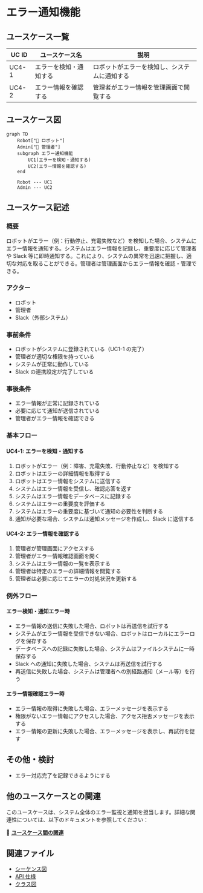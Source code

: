 # エラー通知機能

## ユースケース一覧

| UC ID | ユースケース名         | 説明                                         |
| ----- | ---------------------- | -------------------------------------------- |
| UC4-1 | エラーを検知・通知する | ロボットがエラーを検知し、システムに通知する |
| UC4-2 | エラー情報を確認する   | 管理者がエラー情報を管理画面で閲覧する       |

## ユースケース図

```mermaid
graph TD
    Robot["🤖 ロボット"]
    Admin["👤 管理者"]
    subgraph エラー通知機能
        UC1(エラーを検知・通知する)
        UC2(エラー情報を確認する)
    end

    Robot --- UC1
    Admin --- UC2
```

## ユースケース記述

### 概要

ロボットがエラー（例：行動停止、充電失敗など）を検知した場合、システムにエラー情報を通知する。システムはエラー情報を記録し、重要度に応じて管理者や Slack 等に即時通知する。これにより、システムの異常を迅速に把握し、適切な対応を取ることができる。管理者は管理画面からエラー情報を確認・管理できる。

### アクター

- ロボット
- 管理者
- Slack（外部システム）

### 事前条件

- ロボットがシステムに登録されている（UC1-1 の完了）
- 管理者が適切な権限を持っている
- システムが正常に動作している
- Slack の連携設定が完了している

### 事後条件

- エラー情報が正常に記録されている
- 必要に応じて通知が送信されている
- 管理者がエラー情報を確認できる

### 基本フロー

#### UC4-1: エラーを検知・通知する

1. ロボットがエラー（例：障害、充電失敗、行動停止など）を検知する
2. ロボットはエラーの詳細情報を取得する
3. ロボットはエラー情報をシステムに送信する
4. システムはエラー情報を受信し、確認応答を返す
5. システムはエラー情報をデータベースに記録する
6. システムはエラーの重要度を評価する
7. システムはエラーの重要度に基づいて通知の必要性を判断する
8. 通知が必要な場合、システムは通知メッセージを作成し、Slack に送信する

#### UC4-2: エラー情報を確認する

1. 管理者が管理画面にアクセスする
2. 管理者がエラー情報確認画面を開く
3. システムはエラー情報の一覧を表示する
4. 管理者は特定のエラーの詳細情報を閲覧する
5. 管理者は必要に応じてエラーの対処状況を更新する

### 例外フロー

#### エラー検知・通知エラー時

- エラー情報の送信に失敗した場合、ロボットは再送信を試行する
- システムがエラー情報を受信できない場合、ロボットはローカルにエラーログを保存する
- データベースへの記録に失敗した場合、システムはファイルシステムに一時保存する
- Slack への通知に失敗した場合、システムは再送信を試行する
- 再送信に失敗した場合、システムは管理者への別経路通知（メール等）を行う

#### エラー情報確認エラー時

- エラー情報の取得に失敗した場合、エラーメッセージを表示する
- 権限がないエラー情報にアクセスした場合、アクセス拒否メッセージを表示する
- エラー情報の更新に失敗した場合、エラーメッセージを表示し、再試行を促す

## その他・検討
- エラー対応完了を記録できるようにする

## 他のユースケースとの関連

このユースケースは、システム全体のエラー監視と通知を担当します。詳細な関連性については、以下のドキュメントを参照してください：

📖 **[ユースケース間の関連](../usecase_relationships.md)**

## 関連ファイル

- [シーケンス図](sequence.mmd)
- [API 仕様](api_spec.md)
- [クラス図](class_diagram.pu)
